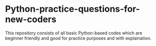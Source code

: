 # Python-practice-questions-for-new-coders
This repository consists of all basic Python-based codes which are beginner friendly and good for practice purposes and with explaination.
